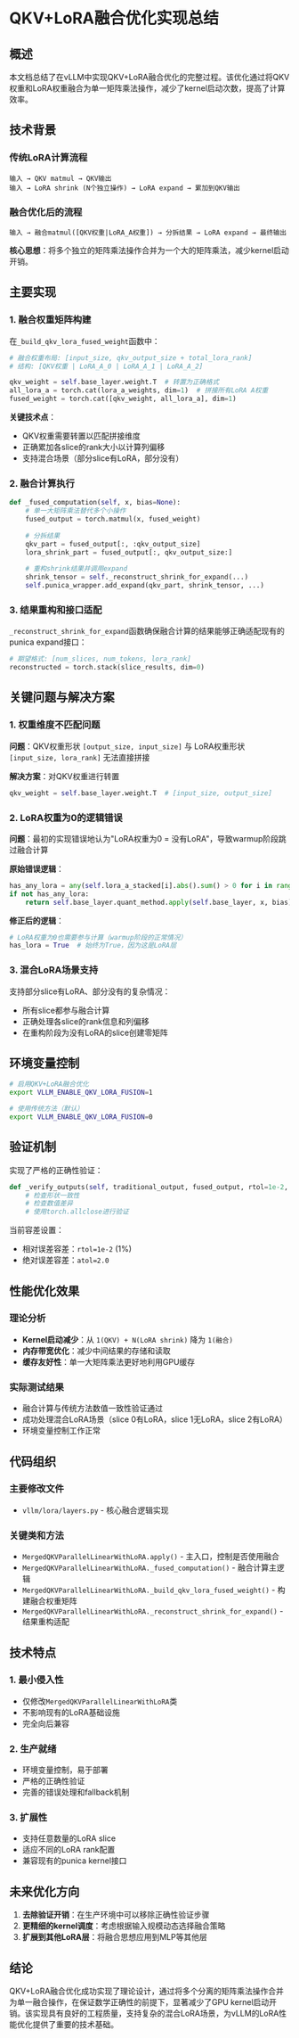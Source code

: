 # QKV+LoRA融合优化实现总结

## 概述

本文档总结了在vLLM中实现QKV+LoRA融合优化的完整过程。该优化通过将QKV权重和LoRA权重融合为单一矩阵乘法操作，减少了kernel启动次数，提高了计算效率。

## 技术背景

### 传统LoRA计算流程
```
输入 → QKV matmul → QKV输出
输入 → LoRA shrink (N个独立操作) → LoRA expand → 累加到QKV输出
```

### 融合优化后的流程
```
输入 → 融合matmul([QKV权重|LoRA_A权重]) → 分拆结果 → LoRA expand → 最终输出
```

**核心思想**：将多个独立的矩阵乘法操作合并为一个大的矩阵乘法，减少kernel启动开销。

## 主要实现

### 1. 融合权重矩阵构建

在`_build_qkv_lora_fused_weight`函数中：

```python
# 融合权重布局: [input_size, qkv_output_size + total_lora_rank]
# 结构: [QKV权重 | LoRA_A_0 | LoRA_A_1 | LoRA_A_2]

qkv_weight = self.base_layer.weight.T  # 转置为正确格式
all_lora_a = torch.cat(lora_a_weights, dim=1)  # 拼接所有LoRA A权重
fused_weight = torch.cat([qkv_weight, all_lora_a], dim=1)
```

**关键技术点**：
- QKV权重需要转置以匹配拼接维度
- 正确累加各slice的rank大小以计算列偏移
- 支持混合场景（部分slice有LoRA，部分没有）

### 2. 融合计算执行

```python
def _fused_computation(self, x, bias=None):
    # 单一大矩阵乘法替代多个小操作
    fused_output = torch.matmul(x, fused_weight)
    
    # 分拆结果
    qkv_part = fused_output[:, :qkv_output_size]
    lora_shrink_part = fused_output[:, qkv_output_size:]
    
    # 重构shrink结果并调用expand
    shrink_tensor = self._reconstruct_shrink_for_expand(...)
    self.punica_wrapper.add_expand(qkv_part, shrink_tensor, ...)
```

### 3. 结果重构和接口适配

`_reconstruct_shrink_for_expand`函数确保融合计算的结果能够正确适配现有的punica expand接口：

```python
# 期望格式: [num_slices, num_tokens, lora_rank]
reconstructed = torch.stack(slice_results, dim=0)
```

## 关键问题与解决方案

### 1. 权重维度不匹配问题

**问题**：QKV权重形状 `[output_size, input_size]` 与 LoRA权重形状 `[input_size, lora_rank]` 无法直接拼接

**解决方案**：对QKV权重进行转置
```python
qkv_weight = self.base_layer.weight.T  # [input_size, output_size]
```

### 2. LoRA权重为0的逻辑错误

**问题**：最初的实现错误地认为"LoRA权重为0 = 没有LoRA"，导致warmup阶段跳过融合计算

**原始错误逻辑**：
```python
has_any_lora = any(self.lora_a_stacked[i].abs().sum() > 0 for i in range(self.n_slices))
if not has_any_lora:
    return self.base_layer.quant_method.apply(self.base_layer, x, bias)
```

**修正后的逻辑**：
```python
# LoRA权重为0也需要参与计算（warmup阶段的正常情况）
has_lora = True  # 始终为True，因为这是LoRA层
```

### 3. 混合LoRA场景支持

支持部分slice有LoRA、部分没有的复杂情况：
- 所有slice都参与融合计算
- 正确处理各slice的rank信息和列偏移
- 在重构阶段为没有LoRA的slice创建零矩阵

## 环境变量控制

```bash
# 启用QKV+LoRA融合优化
export VLLM_ENABLE_QKV_LORA_FUSION=1

# 使用传统方法（默认）
export VLLM_ENABLE_QKV_LORA_FUSION=0
```

## 验证机制

实现了严格的正确性验证：

```python
def _verify_outputs(self, traditional_output, fused_output, rtol=1e-2, atol=2.0):
    # 检查形状一致性
    # 检查数值差异
    # 使用torch.allclose进行验证
```

当前容差设置：
- 相对误差容差：`rtol=1e-2` (1%)
- 绝对误差容差：`atol=2.0`

## 性能优化效果

### 理论分析
- **Kernel启动减少**：从 `1(QKV) + N(LoRA shrink)` 降为 `1(融合)`
- **内存带宽优化**：减少中间结果的存储和读取
- **缓存友好性**：单一大矩阵乘法更好地利用GPU缓存

### 实际测试结果
- 融合计算与传统方法数值一致性验证通过
- 成功处理混合LoRA场景（slice 0有LoRA，slice 1无LoRA，slice 2有LoRA）
- 环境变量控制工作正常

## 代码组织

### 主要修改文件
- `vllm/lora/layers.py` - 核心融合逻辑实现

### 关键类和方法
- `MergedQKVParallelLinearWithLoRA.apply()` - 主入口，控制是否使用融合
- `MergedQKVParallelLinearWithLoRA._fused_computation()` - 融合计算主逻辑
- `MergedQKVParallelLinearWithLoRA._build_qkv_lora_fused_weight()` - 构建融合权重矩阵
- `MergedQKVParallelLinearWithLoRA._reconstruct_shrink_for_expand()` - 结果重构适配

## 技术特点

### 1. 最小侵入性
- 仅修改`MergedQKVParallelLinearWithLoRA`类
- 不影响现有的LoRA基础设施
- 完全向后兼容

### 2. 生产就绪
- 环境变量控制，易于部署
- 严格的正确性验证
- 完善的错误处理和fallback机制

### 3. 扩展性
- 支持任意数量的LoRA slice
- 适应不同的LoRA rank配置
- 兼容现有的punica kernel接口

## 未来优化方向

1. **去除验证开销**：在生产环境中可以移除正确性验证步骤
2. **更精细的kernel调度**：考虑根据输入规模动态选择融合策略
3. **扩展到其他LoRA层**：将融合思想应用到MLP等其他层

## 结论

QKV+LoRA融合优化成功实现了理论设计，通过将多个分离的矩阵乘法操作合并为单一融合操作，在保证数学正确性的前提下，显著减少了GPU kernel启动开销。该实现具有良好的工程质量，支持复杂的混合LoRA场景，为vLLM的LoRA性能优化提供了重要的技术基础。 